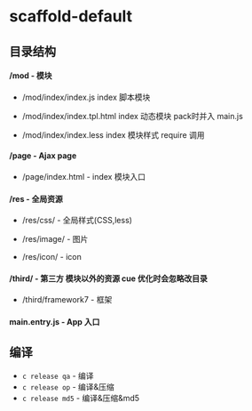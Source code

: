 # scaffold-default

## 目录结构

#### /mod - 模块

- /mod/index/index.js  index 脚本模块

- /mod/index/index.tpl.html  index 动态模块 pack时并入 main.js

- /mod/index/index.less  index 模块样式 require 调用

#### /page - Ajax page

- /page/index.html - index 模块入口

#### /res - 全局资源

- /res/css/ - 全局样式(CSS,less)

- /res/image/ - 图片

- /res/icon/ - icon

#### /third/ - 第三方 模块以外的资源 cue 优化时会忽略改目录
- /third/framework7 - 框架

#### main.entry.js - App 入口

## 编译

- `c release qa` - 编译
- `c release op` - 编译&压缩
- `c release md5` - 编译&压缩&md5
